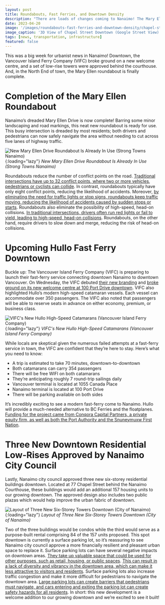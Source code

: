```yaml
---
layout: post
title: Roundabouts, Fast Ferries, and Downtown Density
description: "There are loads of changes coming to Nanaimo! The Mary Ellen roundabout is now complete in the North End. The Hullo fast ferry is slated to launch in June. And, Nanaimo city council approves new low-rises and condos downtown."
date: 2023-04-20
image: '/images/roundabouts-fast-ferries-and-downtown-density/chapel-street-street-view-1.jpg'
image_caption: '3D View of Chapel Street Downtown (Google Street View)'
tags: [news, transportation, infrastructure]
featured: false
---
```


This was a big week for urbanist news in Nanaimo! Downtown, the Vancouver Island Ferry Company (VIFC) broke ground on a new welcome centre, and a set of low-rise towers were approved behind the courthouse. And, in the North End of town, the Mary Ellen roundabout is finally complete. 

# Completion of the Mary Ellen Roundabout

Nanaimo’s dreaded Mary Ellen Drive is now complete! Barring some minor landscaping and road markings, this neat new roundabout is ready for use. This busy intersection is dreaded by most residents; both drivers and pedestrians can now safely navigate the area without needing to cut across five lanes of highway traffic. 

![New Mary Ellen Drive Roundabout Is Already In Use (Strong Towns Nanaimo)]({{site.baseurl}}/images/roundabouts-fast-ferries-and-downtown-density/mary-ellen-roundabout-1.jpg){:loading="lazy"}
*New Mary Ellen Drive Roundabout Is Already In Use (Strong Towns Nanaimo)*

Roundabouts reduce the number of conflict points on the road. [Traditional intersections have up to 32 conflict points, where two or more vehicles, pedestrians or cyclists can collide](https://mutcd.fhwa.dot.gov/). In contrast, roundabouts typically have only eight conflict points, reducing the likelihood of accidents. Moreover, [by eliminating the need for traffic lights or stop signs, roundabouts keep traffic moving, reducing the likelihood of accidents caused by sudden stops or starts](https://www.iihs.org/topics/roundabouts). Roundabouts also eliminate the possibility of high-speed, head-on collisions. [In traditional intersections, drivers often run red lights or fail to yield, leading to high-speed, head-on collisions](https://www.fhwa.dot.gov/publications/research/safety/05042/index.cfm). Roundabouts, on the other hand, require drivers to slow down and merge, reducing the risk of head-on collisions.

# Upcoming Hullo Fast Ferry Downtown

Buckle up: The Vancouver Island Ferry Company (VIFC) is preparing to launch their fast-ferry service connecting downtown Nanaimo to downtown Vancouver. On Wednesday, the VIFC debuted [their new branding](https://hullo.com/) and [broke ground on its new welcome centre at 100 Port Drive downtown](https://www.nanaimobulletin.com/news/nanaimos-fast-foot-ferries-branded-hullo-terminal-improvements-starting/). VIFC also highlighted Hullo’s modern high-speed catamaran vessels. Each vessel can accommodate over 350 passengers. The VIFC also noted that passengers will be able to reserve seats in advance on either economy, premium, or business class.

![VIFC's New Hullo High-Speed Catamarans (Vancouver Island Ferry Company)]({{site.baseurl}}/images/roundabouts-fast-ferries-and-downtown-density/hullo-ferry-1.jpg){:loading="lazy"}
*VIFC's New Hullo High-Speed Catamarans (Vancouver Island Ferry Company)*

While locals are skeptical given the numerous failed attempts at a fast-ferry service in town, the VIFC are confident that they’re here to stay. Here’s what you need to know:

- A trip is estimated to take 70 minutes, downtown-to-downtown
- Both catamarans can carry 354 passengers
- There will be free WIFI on both catamarans
- They’re anticipating roughly 7 round-trip sailings daily
- Vancouver terminal is located at 1055 Canada Place
- Nanaimo terminal is located at 100 Port Drive
- There will be parking available on both sides

It’s incredibly exciting to see a modern fast-ferry come to Nanaimo. Hullo will provide a much-needed alternative to BC Ferries and the floatplanes. [Funding for the project came from Conqora Capital Partners, a private equity firm, as well as both the Port Authority and the Snuneymuxw First Nation](https://nanaimonewsnow.com/2023/04/19/hullo-to-new-passenger-fast-ferry-service-between-nanaimo-and-vancouver/).

# Three New Downtown Residential Low-Rises Approved by Nanaimo City Council

Lastly, Nanaimo city council approved three new six-storey residential buildings downtown. Located at 77 Chapel Street behind the Nanaimo Courthouse, these buildings would add an additional 157 housing units to our growing downtown. The approved design also includes two public plazas which would help improve the urban fabric of downtown. 

![Layout of Three New Six-Storey Towers Downtown (City of Nanaimo)]({{site.baseurl}}/images/roundabouts-fast-ferries-and-downtown-density/downtown-towers-1.jpg){:loading="lazy"}
*Layout of Three New Six-Storey Towers Downtown (City of Nanaimo)*

Two of the three buildings would be condos while the third would serve as a purpose-built rental comprising 84 of the 157 units proposed. This spot downtown is currently a surface parking lot, so it’s reassuring to see Nanaimo city council approve a more financially resilient and pleasant urban space to replace it. Surface parking lots can have several negative impacts on downtown areas. [They take up valuable space that could be used for other purposes, such as retail, housing, or public spaces](https://www.bloomberg.com/news/newsletters/2023-03-29/maplab-parking-occupies-vast-swaths-of-space-in-city-centers). [This can result in a lack of diversity and vibrancy in the downtown area, which can make it less attractive to visitors and residents](https://www.strongtowns.org/journal/2019/11/27/parking-dominates-our-cities-but-do-we-really-see-it). Surface parking lots also increase traffic congestion and make it more difficult for pedestrians to navigate the downtown area. [Large parking lots can create barriers that pedestrians must navigate, and cars entering and exiting the parking lot can create safety hazards for all residents](https://www.cnu.org/publicsquare/2017/06/05/great-idea-rethinking-parking). In short: this new development is a welcome addition to our growing downtown and we’re excited to see it built!
